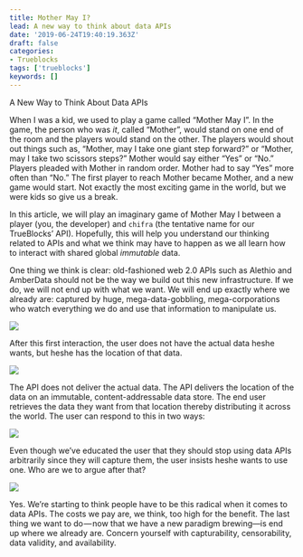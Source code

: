 ```yaml
---
title: Mother May I?
lead: A new way to think about data APIs
date: '2019-06-24T19:40:19.363Z'
draft: false
categories:
- Trueblocks
tags: ['trueblocks']
keywords: []
---
```


A New Way to Think About Data APIs

When I was a kid, we used to play a game called “Mother May I”. In the game, the person who was _it_, called “Mother”, would stand on one end of the room and the players would stand on the other. The players would shout out things such as, “Mother, may I take one giant step forward?” or “Mother, may I take two scissors steps?” Mother would say either “Yes” or “No.” Players pleaded with Mother in random order. Mother had to say “Yes” more often than “No.” The first player to reach Mother became Mother, and a new game would start. Not exactly the most exciting game in the world, but we were kids so give us a break.

In this article, we will play an imaginary game of Mother May I between a player (you, the developer) and `chifra` (the tentative name for our TrueBlocks’ API). Hopefully, this will help you understand our thinking related to APIs and what we think may have to happen as we all learn how to interact with shared global _immutable_ data.

One thing we think is clear: old-fashioned web 2.0 APIs such as Alethio and AmberData should not be the way we build out this new infrastructure. If we do, we will not end up with what we want. We will end up exactly where we already are: captured by huge, mega-data-gobbling, mega-corporations who watch everything we do and use that information to manipulate us.

![](/blog/img/030-Mother-May-I-001.png)

After this first interaction, the user does not have the actual data heshe wants, but heshe has the location of that data.

![](/blog/img/030-Mother-May-I-002.png)

The API does not deliver the actual data. The API delivers the location of the data on an immutable, content-addressable data store. The end user retrieves the data they want from that location thereby distributing it across the world. The user can respond to this in two ways:

![](/blog/img/030-Mother-May-I-003.png)

Even though we’ve educated the user that they should stop using data APIs arbitrarily since they will capture them, the user insists heshe wants to use one. Who are we to argue after that?

![](/blog/img/030-Mother-May-I-004.png)

Yes. We’re starting to think people have to be this radical when it comes to data APIs. The costs we pay are, we think, too high for the benefit. The last thing we want to do — now that we have a new paradigm brewing—is end up where we already are. Concern yourself with capturability, censorability, data validity, and availability.
